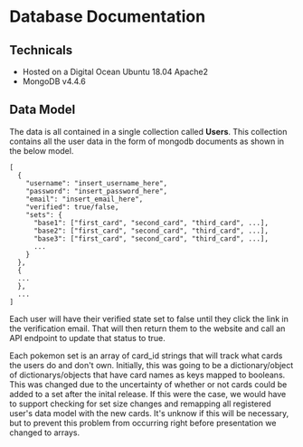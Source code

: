 # Database Documentation

## Technicals
* Hosted on a Digital Ocean Ubuntu 18.04 Apache2
* MongoDB v4.4.6

## Data Model
The data is all contained in a single collection called **Users**. This collection contains all the user data in the form of mongodb documents as shown in the below model.

```
[
  {
    "username": "insert_username_here",
    "password": "insert_password_here",
    "email": "insert_email_here",
    "verified": true/false,
    "sets": {
      "base1": ["first_card", "second_card", "third_card", ...],
      "base2": ["first_card", "second_card", "third_card", ...],
      "base3": ["first_card", "second_card", "third_card", ...],
      ...
    }
  },
  {
  ...
  },
  ...
]
```

Each user will have their verified state set to false until they click the link in the verification email. That will then return them to the website and call an API endpoint to update that status to true.

Each pokemon set is an array of card_id strings that will track what cards the users do and don't own. Initially, this was going to be a dictionary/object of dictionarys/objects that have card names as keys mapped to booleans. This was changed
due to the uncertainty of whether or not cards could be added to a set after the inital release. If this were the case, we would have to support checking for set size changes and remapping all registered user's data model with
the new cards. It's unknow if this will be necessary, but to prevent this problem from occurring right before presentation we changed to arrays.
